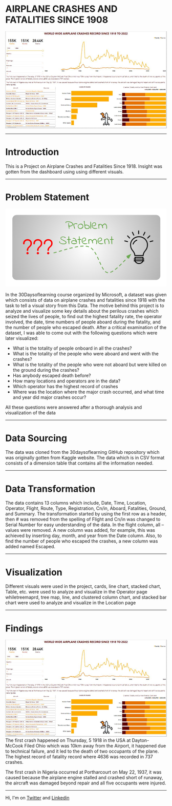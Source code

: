 # AIRPLANE CRASHES AND FATALITIES SINCE 1908 
![Dashboard](https://github.com/Mr-Art-coder/Aircrashes-Data-Visualization/blob/main/Dashboard.JPG)

----

# Introduction

This is a Project on Airplane Crashes and Fatalities Since 1918. Insight was gotten from the dashboard using using different visuals.

-----

# Problem Statement
![Statement](https://github.com/Mr-Art-coder/Aircrashes-Data-Visualization/blob/main/Problem%20Statement.png)

In the 30Daysoflearning course organized by Microsoft, a dataset was given which consists of data on airplane crashes and fatalities since 1918 with the task to tell a visual story from this Data. The motive behind this project is to analyze and visualize some key details about the perilous crashes which seized the lives of people, to find out the highest fatality rate, the operator involved, the date, time numbers of people aboard during the fatality, and the number of people who escaped death.
After a critical examination of the dataset, I was able to come out with the following questions which were later visualized: 
-	What is the totality of people onboard in all the crashes?
-	What is the totality of the people who were aboard and went with the crashes?
-	What is the totality of the people who were not aboard but were killed on the ground during the crashes?
-	Has anybody escaped death before?
-	How many locations and operators are in the data?
-	Which operator has the highest record of crashes
-	Where was the location where the major crash occurred, and what time and year did major crashes occur?

All these questions were answered after a thorough analysis and visualization of the data

----

# Data Sourcing

The data was cloned from the 30daysoflearning GitHub repository which was originally gotten from Kaggle website. The data which is in CSV format consists of a dimension table that contains all the information needed.

----

# Data Transformation


The data contains 13 columns which include, Date, Time, Location, Operator, Flight, Route, Type, Registration, Cn/in, Aboard, Fatalities, Ground, and Summary.
The transformation started by using the first row as a header, then # was removed from the spelling of Flight and Cn/in was changed to Serial Number for easy understanding of the data.
In the flight column, all – values were removed. A new column was added, for example, this was achieved by inserting day, month, and year from the Date column. Also, to find the number of people who escaped the crashes, a new column was added named Escaped.

----

# Visualization
Different visuals were used in the project, cards, line chart, stacked chart, Table, etc. were used to analyze and visualize in the Operator page whiletreemaprd, tree map, line, and clustered column chart, and stacked bar chart were used to analyze and visualize in the Location page

----

# Findings 
![Dashboard](https://github.com/Mr-Art-coder/Aircrashes-Data-Visualization/blob/main/Dashboard.JPG)
The first crash happened on Thursday, 5 1918 in the USA at Dayton-McCook Filed Ohio which was 10km away from the Airport, it happened due to technical failure, and it led to the death of two occupants of the plane. The highest record of fatality record where 4636 was recorded in 737 crashes.

The first crash in Nigeria occurred at Portharcourt on May 22, 1937, it was caused because the airplane engine stalled and crashed short of runaway, the aircraft was damaged beyond repair and all five occupants were injured.

----

Hi, I'm on [Twitter](https://twitter.com/AdegunleRT) and [Linkedin](https://www.linkedin.com/in/adegunleraphael/)




